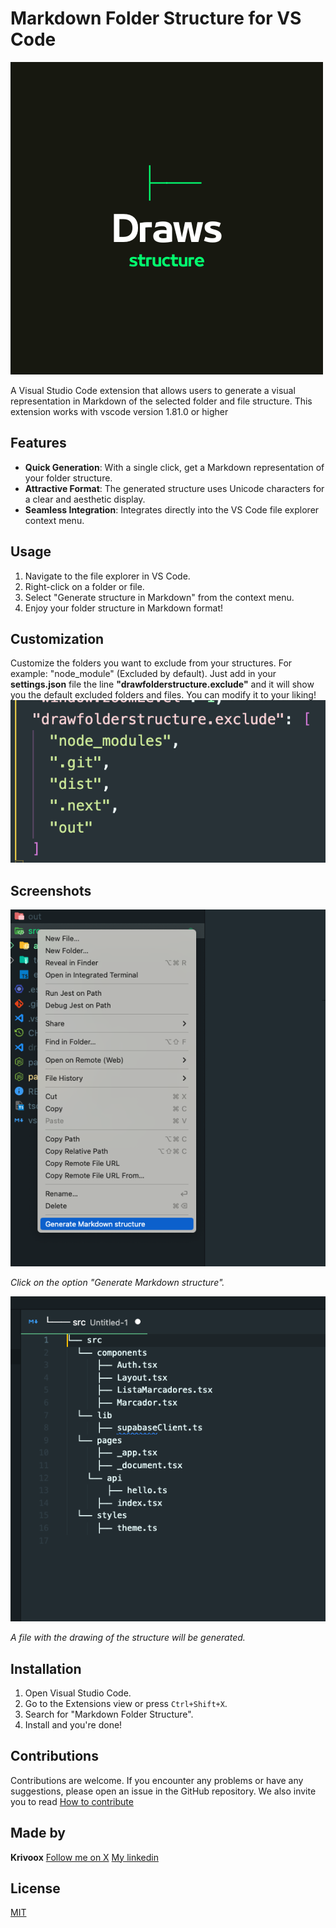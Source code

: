 # Markdown Folder Structure for VS Code

![Extension Banner or Logo](./src/assets/drawstructurelogo.png)

A Visual Studio Code extension that allows users to generate a visual representation in Markdown of the selected folder and file structure.
This extension works with vscode version 1.81.0 or higher

## Features

- **Quick Generation**: With a single click, get a Markdown representation of your folder structure.
- **Attractive Format**: The generated structure uses Unicode characters for a clear and aesthetic display.
- **Seamless Integration**: Integrates directly into the VS Code file explorer context menu.

## Usage

1. Navigate to the file explorer in VS Code.
2. Right-click on a folder or file.
3. Select "Generate structure in Markdown" from the context menu.
4. Enjoy your folder structure in Markdown format!

## Customization

Customize the folders you want to exclude from your structures.
For example: "node_module" (Excluded by default).
Just add in your **settings.json** file the line **"drawfolderstructure.exclude"** and it will show you the default excluded folders and files.
You can modify it to your liking!
![Custom Setting](./src/assets/screen03.png)

## Screenshots

![Basic Usage](./src/assets/screen01.png)

_Click on the option "Generate Markdown structure"._

![Another Feature](./src/assets/screen02.png)

_A file with the drawing of the structure will be generated._

## Installation

1. Open Visual Studio Code.
2. Go to the Extensions view or press `Ctrl+Shift+X`.
3. Search for "Markdown Folder Structure".
4. Install and you're done!

## Contributions

Contributions are welcome. If you encounter any problems or have any suggestions, please open an issue in the GitHub repository. We also invite you to read [How to contribute](./CONTRIBUTING.md)

## Made by

**Krivoox**
[Follow me on X](https://twitter.com/JKrivocapich)
[My linkedin](https://www.linkedin.com/in/juan-manuel-krivocapich/)

## License

[MIT](./LICENSE.md)
